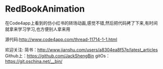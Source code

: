 # RedBookAnimation

在Code4app上看到的仿小红书的转场动画,感觉不错,然后把代码拷了下来,有时间就拿来学习学习,也方便别人拿来用

源代码:http://www.code4app.com/thread-11714-1-1.html

欢迎关注:
简书：http://www.jianshu.com/users/a8304ea8f57e/latest_articles
Github上：https://github.com/JackShengBin 
gitOs：https://git.oschina.net/__bin/
